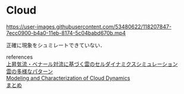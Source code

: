# Cloud


https://user-images.githubusercontent.com/53480622/118207847-7ecc0900-b4a0-11eb-8174-5c04babd670b.mp4


正確に現象をシュミレートできていない．

references\
[上昇気流・ベナール対流に基づく雲のセルダイナミクスシミュレーション](https://www.ipsj.or.jp/award/9faeag0000004ej9-att/S_Miyazaki_Rei.pdf)\
[雲の多様なパターン](https://repository.kulib.kyoto-u.ac.jp/dspace/bitstream/2433/95661/1/KJ00004737337.pdf)\
[Modeling and Characterization of Cloud Dynamics](https://journals.aps.org/prl/abstract/10.1103/PhysRevLett.78.4297)\
[まとめ](https://drive.google.com/drive/folders/1238PecQdO-tR-wYx005sy2uocKj7Y0DN?usp=sharing)
